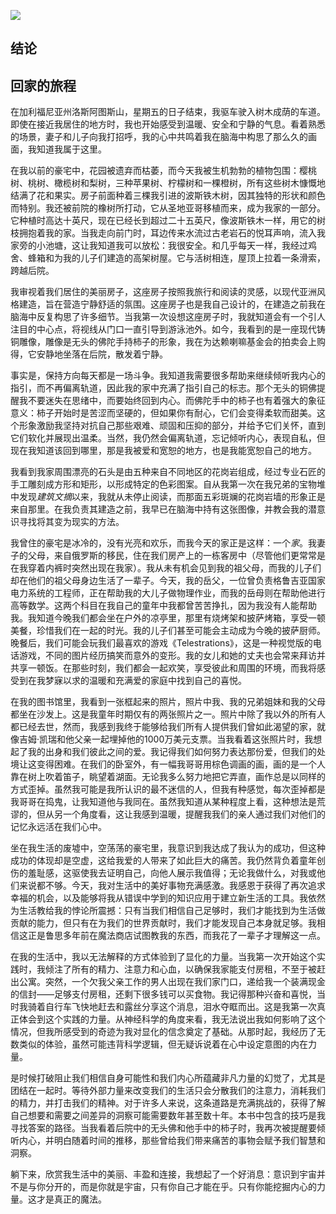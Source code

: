 ![](../images/shutterstock_1643121877_Converted_2.jpg)

## 结论

## 回家的旅程

在加利福尼亚州洛斯阿图斯山，星期五的日子结束，我驱车驶入树木成荫的车道。即使在接近我居住的地方时，我也开始感受到温暖、安全和宁静的气息。看着熟悉的场景，妻子和儿子向我打招呼，我的心中共鸣着我在脑海中构思了那么久的画面，我知道我属于这里。

在我以前的豪宅中，花园被遗弃而枯萎，而今天我被生机勃勃的植物包围：樱桃树、桃树、橄榄树和梨树，三种苹果树、柠檬树和一棵橙树，所有这些树木慷慨地结满了花和果实。房子前面种着三棵我引进的波斯铁木树，因其独特的形状和颜色而特别。我还被前院的橡树所打动，它从圣地亚哥移植而来，成为我家的一部分。它种植时高达十英尺，现在已经长到超过二十五英尺，像波斯铁木一样，用它的树枝拥抱着我的家。当我走向前门时，耳边传来水流过古老岩石的悦耳声响，流入我家旁的小池塘，这让我知道我可以放松：我很安全。和几乎每天一样，我经过鸡舍、蜂箱和为我的儿子们建造的高架树屋。它与活树相连，屋顶上拉着一条滑索，跨越后院。

我审视着我们居住的美丽房子，这座房子按照我旅行和阅读的灵感，以现代亚洲风格建造，旨在营造宁静舒适的氛围。这座房子也是我自己设计的，在建造之前我在脑海中反复构思了许多细节。当我第一次设想这座房子时，我就知道会有一个引人注目的中心点，将视线从门口一直引导到游泳池外。如今，我看到的是一座现代铸铜雕像，雕像是无头的佛陀手持柿子的形象，我在为达赖喇嘛基金会的拍卖会上购得，它安静地坐落在后院，散发着宁静。

事实是，保持方向每天都是一场斗争。我知道我需要很多帮助来继续倾听我内心的指引，而不再偏离轨道，因此我的家中充满了指引自己的标志。那个无头的铜佛提醒我不要迷失在思绪中，而要始终回到内心。而佛陀手中的柿子也有着强大的象征意义：柿子开始时是苦涩而坚硬的，但如果你有耐心，它们会变得柔软而甜美。这个形象激励我坚持对抗自己那些艰难、顽固和压抑的部分，并给予它们关怀，直到它们软化并展现出温柔。当然，我仍然会偏离轨道，忘记倾听内心，表现自私，但现在我知道该回到哪里，那是我被爱和宽恕的地方，也是我能宽恕自己的地方。

我看到我家周围漂亮的石头是由五种来自不同地区的花岗岩组成，经过专业石匠的手工雕刻成方形和矩形，以形成特定的色彩图案。自从我第一次在我兄弟的宝物堆中发现*建筑文摘*以来，我就从未停止阅读，而那面五彩斑斓的花岗岩墙的形象正是来自那里。在我负责其建造之前，我早已在脑海中持有这张图像，并教会我的潜意识寻找将其变为现实的方法。

我曾住的豪宅是冰冷的，没有光亮和欢乐，而我今天的家正是这样：一个*家*。我妻子的父母，来自俄罗斯的移民，住在我们房产上的一栋客房中（尽管他们更常常是在我穿着内裤时突然出现在我家）。我从未有机会见到我的祖父母，而我的儿子们却在他们的祖父母身边生活了一辈子。今天，我的岳父，一位曾负责格鲁吉亚国家电力系统的工程师，正在帮助我的大儿子做物理作业，而我的岳母则在帮助他进行高等数学。这两个科目在我自己的童年中我都曾苦苦挣扎，因为我没有人能帮助我。我知道今晚我们都会坐在户外的凉亭里，那里有烧烤架和披萨烤箱，享受一顿美餐，珍惜我们在一起的时光。我的儿子们甚至可能会主动成为今晚的披萨厨师。晚餐后，我们可能会玩我们最喜欢的游戏《Telestrations》，这是一种视觉版的电话游戏，不同的图片经历搞笑而意外的变形。我的女儿和她的丈夫也会常来拜访并共享一顿饭。在那些时刻，我们都会一起欢笑，享受彼此和周围的环境，而我将感受到在我梦寐以求的温暖和充满爱的家庭中找到自己的喜悦。

在我的图书馆里，我看到一张框起来的照片，照片中我、我的兄弟姐妹和我的父母都坐在沙发上。这是我童年时期仅有的两张照片之一。照片中除了我以外的所有人都已经去世，然而，我感到我终于能够给我们所有人提供我们曾如此渴望的家，就像吉姆·凯瑞和他父亲一起埋掉他的1000万美元支票。当我看着这张照片时，我想起了我的出身和我们彼此之间的爱。我记得我们如何努力表达那份爱，但我们的处境让这变得困难。在我们的卧室外，有一幅我哥哥用棕色调画的画，画的是一个人靠在树上吹着笛子，眺望着湖面。无论我多么努力地把它弄直，画作总是以同样的方式歪掉。虽然我可能是我所认识的最不迷信的人，但我有种感觉，每次歪掉都是我哥哥在捣鬼，让我知道他与我同在。虽然我知道从某种程度上看，这种想法是荒谬的，但从另一个角度看，这让我感到温暖，提醒我我们的亲人通过我们对他们的记忆永远活在我们心中。

坐在我生活的废墟中，空荡荡的豪宅里，我意识到我达成了我认为的成功，但这种成功的体现却是空虚，这给我爱的人带来了如此巨大的痛苦。我仍然背负着童年创伤的羞耻感，这驱使我去证明自己，向他人展示我值得；无论我做什么，对我或他们来说都不够。今天，我对生活中的美好事物充满感激。我感恩于获得了再次追求幸福的机会，以及能够将我从错误中学到的知识应用于建立新生活的工具。我依然为生活教给我的悖论所震撼：只有当我们相信自己足够时，我们才能找到为生活做贡献的能力，但只有在为我们的世界贡献时，我们才能发现自己本身就足够。我相信这正是鲁思多年前在魔法商店试图教我的东西，而我花了一辈子才理解这一点。

在我的生活中，我以无法解释的方式体验到了显化的力量。当我第一次开始这个实践时，我倾注了所有的精力、注意力和心血，以确保我家能支付房租，不至于被赶出公寓。突然，一个欠我父亲工作的男人出现在我们家门口，递给我一个装满现金的信封——足够支付房租，还剩下很多钱可以买食物。我记得那种兴奋和喜悦，当时我骑着自行车飞快地赶去和露丝分享这个消息，泪水夺眶而出。这是我第一次真正体会到这个实践的力量。从神经科学的角度来看，我无法说出我如何影响了这个情况，但我所感受到的奇迹为我对显化的信念奠定了基础。从那时起，我经历了无数类似的体验，虽然可能违背科学逻辑，但无疑诉说着在心中设定意图的内在力量。

是时候打破阻止我们相信自身可能性和我们内心所蕴藏非凡力量的幻觉了，尤其是团结在一起时。等待外部力量来改变我们的生活只会分散我们的注意力，消耗我们的精力，并打击我们的精神。对于许多人来说，这条道路是充满挑战的，获得了解自己想要和需要之间差异的洞察可能需要数年甚至数十年。本书中包含的技巧是我寻找答案的路径。当我看着后院中的无头佛和他手中的柿子时，我再次被提醒要倾听内心，并明白随着时间的推移，那些曾给我们带来痛苦的事物会赋予我们智慧和洞察。

躺下来，欣赏我生活中的美丽、丰盈和连接，我想起了一个好消息：意识到宇宙并不是与你分开的，而是你就是宇宙，只有你自己才能在乎。只有你能挖掘内心的力量。这才是真正的魔法。
